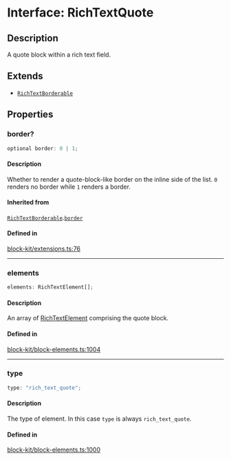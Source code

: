 # Interface: RichTextQuote

## Description

A quote block within a rich text field.

## Extends

- [`RichTextBorderable`](RichTextBorderable.md)

## Properties

### border?

```ts
optional border: 0 | 1;
```

#### Description

Whether to render a quote-block-like border on the inline side of the list. `0` renders no border
while `1` renders a border.

#### Inherited from

[`RichTextBorderable`](RichTextBorderable.md).[`border`](RichTextBorderable.md#border)

#### Defined in

[block-kit/extensions.ts:76](https://github.com/slackapi/node-slack-sdk/blob/main/packages/types/src/block-kit/extensions.ts#L76)

***

### elements

```ts
elements: RichTextElement[];
```

#### Description

An array of [RichTextElement](../type-aliases/RichTextElement.md) comprising the quote block.

#### Defined in

[block-kit/block-elements.ts:1004](https://github.com/slackapi/node-slack-sdk/blob/main/packages/types/src/block-kit/block-elements.ts#L1004)

***

### type

```ts
type: "rich_text_quote";
```

#### Description

The type of element. In this case `type` is always `rich_text_quote`.

#### Defined in

[block-kit/block-elements.ts:1000](https://github.com/slackapi/node-slack-sdk/blob/main/packages/types/src/block-kit/block-elements.ts#L1000)
